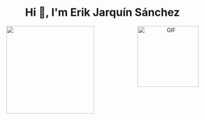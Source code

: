 <h1 align="center">Hi 👋, I'm Erik Jarquín Sánchez</h1>


<p align="center">
  <img align="left" src="https://miro.medium.com/max/2048/1*OohqW5DGh9CQS4hLY5FXzA.png" height="230"/>
  <img align="right" alt="GIF" height="160px" src="https://media.giphy.com/media/du3J3cXyzhj75IOgvA/giphy.gif" />
</p>
